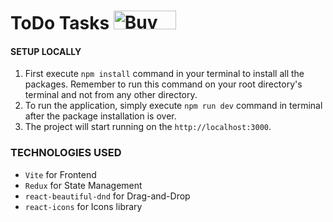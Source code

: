 # ToDo Tasks <a href="https://www.buymeacoffee.com/lalshubham" target="_blank"><img src="https://cdn.buymeacoffee.com/buttons/v2/default-yellow.png" alt="Buy Me A Coffee" style="height: 30px !important;width: 100px !important;" ></a>

#### SETUP LOCALLY
1) First execute `npm install` command in your terminal to install all the packages. Remember to run this command on your root directory's terminal and not from any other directory.
2) To run the application, simply execute `npm run dev` command in terminal after the package installation is over.
3) The project will start running on the `http://localhost:3000`.

### TECHNOLOGIES USED
- `Vite` for Frontend
- `Redux` for State Management
- `react-beautiful-dnd` for Drag-and-Drop
- `react-icons` for Icons library
